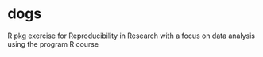 # dogs
R pkg exercise for Reproducibility in Research with a focus on data analysis using the program R course
